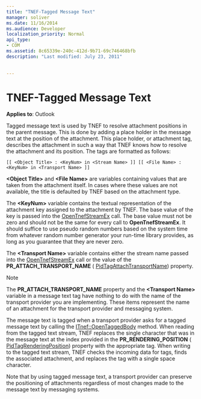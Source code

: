 ```yaml
---
title: "TNEF-Tagged Message Text"
manager: soliver
ms.date: 11/16/2014
ms.audience: Developer
localization_priority: Normal
api_type:
- COM
ms.assetid: 8c65339e-240c-412d-9b71-69c746468bfb
description: "Last modified: July 23, 2011"
 
 
---
```


# TNEF-Tagged Message Text

  
  
**Applies to**: Outlook 
  
Tagged message text is used by TNEF to resolve attachment positions in the parent message. This is done by adding a place holder in the message text at the position of the attachment. This place holder, or attachment tag, describes the attachment in such a way that TNEF knows how to resolve the attachment and its position. The tags are formatted as follows:
  
 `[[ <Object Title> : <KeyNum> in <Stream Name> ]] [[ <File Name> : <KeyNum> in <Transport Name> ]]`
  
 **\<Object Title\>** and **\<File Name\>** are variables containing values that are taken from the attachment itself. In cases where these values are not available, the title is defaulted by TNEF based on the attachment type. 
  
The **\<KeyNum\>** variable contains the textual representation of the attachment key assigned to the attachment by TNEF. The base value of the key is passed into the [OpenTnefStreamEx](opentnefstreamex.md) call. The base value must not be zero and should not be the same for every call to **OpenTnefStreamEx**. It should suffice to use pseudo random numbers based on the system time from whatever random number generator your run-time library provides, as long as you guarantee that they are never zero.
  
The **\<Transport Name\>** variable contains either the stream name passed into the [OpenTnefStreamEx](opentnefstreamex.md) call or the value of the **PR_ATTACH_TRANSPORT_NAME** ( [PidTagAttachTransportName](pidtagattachtransportname-canonical-property.md)) property.
  
> [!NOTE]
> The **PR_ATTACH_TRANSPORT_NAME** property and the **\<Transport Name\>** variable in a message text tag have nothing to do with the name of the transport provider you are implementing. These items represent the name of an attachment for the transport provider and messaging system. 
  
The message text is tagged when a transport provider asks for a tagged message text by calling the [ITnef::OpenTaggedBody](itnef-opentaggedbody.md) method. When reading from the tagged text stream, TNEF replaces the single character that was in the message text at the index provided in the **PR_RENDERING_POSITION** ( [PidTagRenderingPosition](pidtagrenderingposition-canonical-property.md)) property with the appropriate tag. When writing to the tagged text stream, TNEF checks the incoming data for tags, finds the associated attachment, and replaces the tag with a single space character.
  
Note that by using tagged message text, a transport provider can preserve the positioning of attachments regardless of most changes made to the message text by messaging systems.
  

